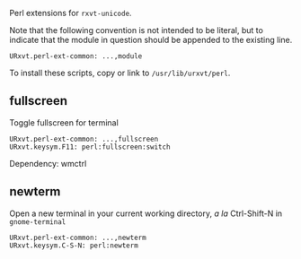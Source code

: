 Perl extensions for `rxvt-unicode`.

Note that the following convention is not intended to be literal, but to
indicate that the module in question should be appended to the existing line.

    URxvt.perl-ext-common: ...,module

To install these scripts, copy or link to `/usr/lib/urxvt/perl`.

fullscreen
----------
Toggle fullscreen for terminal

    URxvt.perl-ext-common: ...,fullscreen
    URxvt.keysym.F11: perl:fullscreen:switch

Dependency: wmctrl

newterm
-------
Open a new terminal in your current working directory, *a la* Ctrl-Shift-N in
`gnome-terminal`

    URxvt.perl-ext-common: ...,newterm
    URxvt.keysym.C-S-N: perl:newterm
